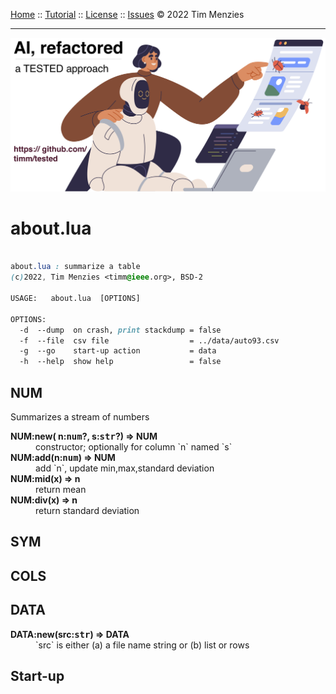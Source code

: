[Home]() :: [Tutorial]() :: [License]() :: [Issues]() &copy; 2022 Tim Menzies<hr>
 
 
![](docs/img/banner.png)
 
  
 
# about.lua
 
 
```css

about.lua : summarize a table
(c)2022, Tim Menzies <timm@ieee.org>, BSD-2 

USAGE:   about.lua  [OPTIONS]

OPTIONS:
  -d  --dump  on crash, print stackdump = false
  -f  --file  csv file                  = ../data/auto93.csv
  -g  --go    start-up action           = data
  -h  --help  show help                 = false

```
 
## NUM	
Summarizes a stream of numbers	

<dl>
<dt><b> NUM:new(  n:<tt>num</tt>?, s:<tt>str</tt>?) &rArr;  NUM </b></dt><dd>   constructor; optionally for column `n` named `s`  </dd>
<dt><b> NUM:add(n:<tt>num</tt>) &rArr;  NUM </b></dt><dd>  add `n`, update min,max,standard deviation </dd>
<dt><b> NUM:mid(x) &rArr;  n </b></dt><dd>  return mean </dd>
<dt><b> NUM:div(x) &rArr;  n </b></dt><dd>  return standard deviation </dd>
</dl>

## SYM	
## COLS	
## DATA	

<dl>
<dt><b> DATA:new(src:<tt>str</tt>) &rArr;  DATA </b></dt><dd>  `src` is either (a) a file name string or (b) list or rows </dd>
</dl>

## Start-up	
